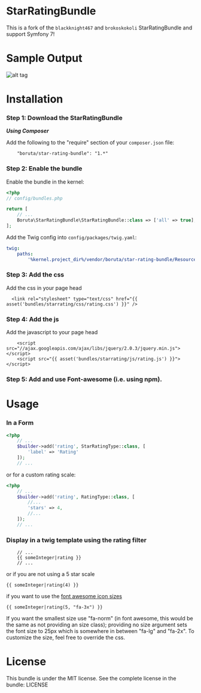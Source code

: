 StarRatingBundle
================

This is a fork of the `blackknight467` and `brokoskokoli` StarRatingBundle and support Symfony 7!


Sample Output
=============

![alt tag](https://s3-us-west-2.amazonaws.com/derick-misc/StarRating.png)

Installation
============

### Step 1: Download the StarRatingBundle

***Using Composer***

Add the following to the "require" section of your `composer.json` file:

```
    "boruta/star-rating-bundle": "1.*"
```

### Step 2: Enable the bundle

Enable the bundle in the kernel:

```php
<?php
// config/bundles.php

return [
    // ...
    Boruta\StarRatingBundle\StarRatingBundle::class => ['all' => true],
];
```

Add the Twig config into `config/packages/twig.yaml`:

```yaml 
twig:
    paths:
        '%kernel.project_dir%/vendor/boruta/star-rating-bundle/Resources/views': BorutaStarRatingBundle
```

### Step 3: Add the css

Add the css in your page head

```
  <link rel="stylesheet" type="text/css" href="{{ asset('bundles/starrating/css/rating.css') }}" />
```

### Step 4: Add the js

Add the javascript to your page head
```
    <script src="//ajax.googleapis.com/ajax/libs/jquery/2.0.3/jquery.min.js"></script>
    <script src="{{ asset('bundles/starrating/js/rating.js') }}"></script>
```

### Step 5: Add and use Font-awesome (i.e. using npm).

Usage
=====

### In a Form

```php
<?php
    // ...
    $builder->add('rating', StarRatingType::class, [
    	'label' => 'Rating'
    ]);
    // ...
```
or for a custom rating scale:
```php
<?php
    // ...
    $builder->add('rating', RatingType::class, [
    	//...
    	'stars' => 4,
    	//...
    ]);
    // ...
```

### Display in a twig template using the rating filter
```
    // ...
    {{ someInteger|rating }}
    // ...
```

or if you are not using a 5 star scale
```
{{ someInteger|rating(4) }}
```

if you want to use the [font awesome icon sizes](http://fortawesome.github.io/Font-Awesome/examples/#larger)
```
{{ someInteger|rating(5, "fa-3x") }}
```
If you want the smallest size use "fa-norm" (in font awesome, this would be the same as not providing an size class); providing no size argument sets the font size to 25px which is somewhere in between "fa-lg" and "fa-2x".
To customize the size, feel free to override the css.

License
=======
This bundle is under the MIT license. See the complete license in the bundle:
    LICENSE
